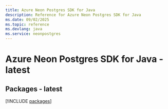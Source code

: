 ```yaml
---
title: Azure Neon Postgres SDK for Java
description: Reference for Azure Neon Postgres SDK for Java
ms.date: 09/02/2025
ms.topic: reference
ms.devlang: java
ms.service: neonpostgres
---
```

# Azure Neon Postgres SDK for Java - latest
## Packages - latest
[!INCLUDE [packages](neon-postgres-index.md)]